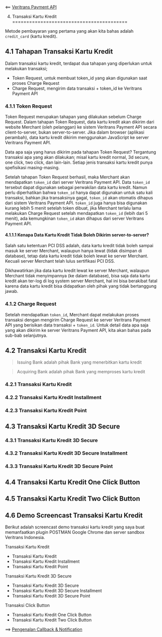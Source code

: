 <== [Veritrans Payment API](../03-payment-api/README.md)

4. Transaksi Kartu Kredit
=========================================

Metode pembayaran yang pertama yang akan kita bahas adalah ```credit_card``` (kartu kredit). 

## 4.1 Tahapan Transaksi Kartu Kredit

Dalam transaksi kartu kredit, terdapat dua tahapan yang diperlukan untuk melakukan transaksi;

- Token Request, untuk membuat token_id yang akan digunakan saat proses Charge Request
- Charge Request, mengirim data transaksi + token_id ke Veritrans Payment API

### 4.1.1 Token Request

Token Request merupakan tahapan yang dilakukan sebelum Charge Request. Dalam tahapan Token Request, data kartu kredit akan dikirim dari website Merchant (oleh pelanggan) ke sistem Veritrans Payment API secara client-to-server, bukan server-to-server. Jika dalam browser (aplikasi perambah), data kartu kredit dikirim menggunakan JavaScript ke server Veritrans Payment API.

Data apa saja yang harus dikirim pada tahapan Token Request? Tergantung transaksi apa yang akan dilakukan; misal kartu kredit normal, 3d secure, one click, two click, dan lain-lain. Setiap jenis transaksi kartu kredit punya spefisikasi masing-masing.

Setelah tahapan Token Request berhasil, maka Merchant akan mendapatkan ```token_id``` dari server Veritrans Payment API. Data ```token_id``` tersebut dapat digunakan sebagai perwakilan data kartu kredit. Namun perlu diperhatikan bahwa ```token_id``` hanya dapat digunakan untuk satu kali transaksi, bahkan jika transaksinya gagal, ```token_id``` akan otomatis dihapus dari sistem Veritrans Payment API. ```token_id``` juga hanya bisa digunakan kurang lebih 5 menit setelah token dibuat, jika Merchant terlalu lama melakukan Charge Request setelah mendapatkan ```token_id``` (lebih dari 5 menit), ada kemungkinan ```token_id``` akan dihapus dari server Veritrans Payment API.

#### 4.1.1.1 Kenapa Data Kartu Kredit Tidak Boleh Dikirim server-to-server?

Salah satu ketentuan PCI DSS adalah, data kartu kredit tidak boleh sampai masuk ke server Merchant, walaupun hanya lewat (tidak disimpan di database), tetap data kartu kredit tidak boleh lewat ke server Merchant. Kecuali server Merchant telah lulus sertifikasi PCI DSS.

Dikhawatirkan jika data kartu kredit lewat ke server Merchant, walaupun Merchant tidak menyimpannya (ke dalam database), bisa saja data kartu kredit akan ter-log di log system server Merchant, hal ini bisa berakibat fatal karena data kartu kredit bisa didapatkan oleh pihak yang tidak bertanggung jawab.

### 4.1.2 Charge Request

Setelah mendapatkan ```token_id```, Merchant dapat melakukan proses transaksi dengan mengirim Charge Request ke server Veritrans Payment API yang berisikan data transaksi + ```token_id```. Untuk detail data apa saja yang akan dikirim ke server Veritrans Payment API, kita akan bahas pada sub-bab selanjutnya.

## 4.2 Transaksi Kartu Kredit

> Issuing Bank adalah pihak Bank yang menerbitkan kartu kredit

> Acquiring Bank adalah pihak Bank yang memproses kartu kredit

### 4.2.1 Transaksi Kartu Kredit

### 4.2.2 Transaksi Kartu Kredit Installment

### 4.2.3 Transaksi Kartu Kredit Point

## 4.3 Transaksi Kartu Kredit 3D Secure

### 4.3.1 Transaksi Kartu Kredit 3D Secure

### 4.3.2 Transaksi Kartu Kredit 3D Secure Installment

### 4.3.3 Transaksi Kartu Kredit 3D Secure Point

## 4.4 Transaksi Kartu Kredit One Click Button

## 4.5 Transaksi Kartu Kredit Two Click Button 

## 4.6 Demo Screencast Transaksi Kartu Kredit

Berikut adalah screencast demo transaksi kartu kredit yang saya buat memanfaatkan plugin POSTMAN Google Chrome dan server sandbox Veritrans Indonesia.

Transaksi Kartu Kredit

- Transaksi Kartu Kredit
- Transaksi Kartu Kredit Installment
- Transaksi Kartu Kredit Point

Transaksi Kartu Kredit 3D Secure

- Transaksi Kartu Kredit 3D Secure
- Transaksi Kartu Kredit 3D Secure Installment
- Transaksi Kartu Kredit 3D Secure Point

Transaksi Click Button

- Transaksi Kartu Kredit One Click Button
- Transaksi Kartu Kredit Two Click Button

==> [Pengenalan Callback & Notification](../05-callback-notification/README.md)

